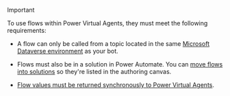 > [!IMPORTANT]
> To use flows within Power Virtual Agents, they must meet the following requirements:
>
> - A flow can only be called from a topic located in the same [Microsoft Dataverse environment](/powerapps/maker/common-data-service/data-platform-intro) as your bot.
>
> - Flows must also be in a solution in Power Automate. You can [move flows into solutions](../advanced-flow-create.md#optionally-move-a-flow-to-another-solution) so they're listed in the authoring canvas.
>
> - [Flow values must be returned synchronously to Power Virtual Agents](../advanced-flow-create.md#disable-asynchronous-responses-from-flows).